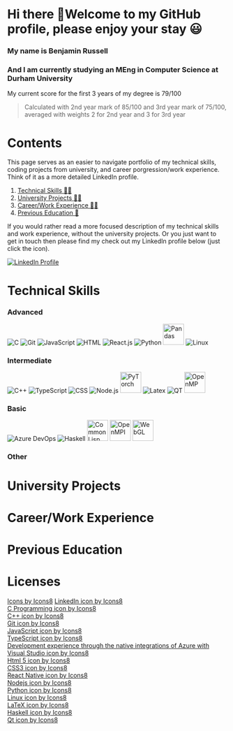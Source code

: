 # Hi there 👋Welcome to my GitHub profile, please enjoy your stay 😃

### My name is Benjamin Russell
### And I am currently studying an MEng in Computer Science at Durham University
My current score for the first 3 years of my degree is 79/100

> Calculated with 2nd year mark of 85/100 and 3rd year mark of 75/100, averaged with weights 2 for 2nd year and 
  3 for 3rd year

# Contents
This page serves as an easier to navigate portfolio of my technical skills, coding projects from university, and career porgression/work experience.
Think of it as a more detailed LinkedIn profile.

1. [Technical Skills 🧑‍💻](#technical-skills)
2. [University Projects 🧑‍🎓](#university-projects)
3. [Career/Work Experience 🧑‍💼](#careerwork-experience)
4. [Previous Education 🎒](#previous-education)

If you would rather read a more focused description of my technical skills and work experience, without the university projects. Or you just want to 
get in touch then please find my check out my LinkedIn profile below (just click the icon).

[![LinkedIn Profile](https://img.icons8.com/color/144/000000/linkedin.png "LinkedIn Profile")](https://www.linkedin.com/in/benjamin-russell-9451ba175/)

# Technical Skills

### Advanced
![C](https://img.icons8.com/color/48/000000/c-programming.png "C")
![Git](https://img.icons8.com/color/48/000000/git.png "Git")
![JavaScript](https://img.icons8.com/color/48/000000/javascript--v1.png "JavaScript")
![HTML](https://img.icons8.com/color/48/000000/html-5.png "HTML")
![React.js](https://img.icons8.com/color/48/000000/react-native.png "React.js")
![Python](https://img.icons8.com/color/48/000000/python.png "Python")
<img src="https://pandas.pydata.org/static/img/pandas_secondary.svg" alt="Pandas" width="48" title="Pandas">
![Linux](https://img.icons8.com/color/48/000000/linux.png "Linux")

### Intermediate
![C++](https://img.icons8.com/color/48/000000/c-plus-plus-logo.png "C++")
![TypeScript](https://img.icons8.com/color/48/000000/typescript.png "TypeScript")
![CSS](https://img.icons8.com/color/48/000000/css3.png "CSS")
![Node.js](https://img.icons8.com/color/48/000000/nodejs.png "Node.js")
<img src="https://pytorch.org/assets/images/pytorch-logo.png" alt="PyTorch" width="48" title="PyTorch">
![Latex](https://img.icons8.com/color/48/000000/latex.png "Latex")
![QT](https://img.icons8.com/ios/50/000000/qt.png)
<img src="https://upload.wikimedia.org/wikipedia/commons/e/eb/OpenMP_logo.png" alt="OpenMP" height="48" title="OpenMP">


### Basic
![Azure DevOps](https://img.icons8.com/external-tal-revivo-shadow-tal-revivo/48/000000/external-development-experience-through-the-native-integrations-of-azure-with-visual-studio-logo-shadow-tal-revivo.png "Azure DevOps")
![Haskell](https://img.icons8.com/color/48/000000/haskell.png "Haskell")
<img src="https://upload.wikimedia.org/wikipedia/commons/thumb/4/48/Lisp_logo.svg/1200px-Lisp_logo.svg.png" alt="Common Lisp" width="48" title="Common Lisp">
<img src="https://avatars.githubusercontent.com/u/2165682?s=280&v=4" alt="OpenMPI" width="48" title="OpenMPI">
<img src="https://upload.wikimedia.org/wikipedia/commons/2/25/WebGL_Logo.svg" alt="WebGL" height="48" title="WebGL">

### Other

# University Projects

# Career/Work Experience

# Previous Education

# Licenses
[Icons by Icons8](https://icons8.com)
<a href="https://icons8.com/icon/13930/linkedin">LinkedIn icon by Icons8</a>  
<a href="https://icons8.com/icon/40670/c-programming">C Programming icon by Icons8</a>  
<a href="https://icons8.com/icon/40669/c++">C++ icon by Icons8</a>  
<a href="https://icons8.com/icon/20906/git">Git icon by Icons8</a>  
<a href="https://icons8.com/icon/108784/javascript">JavaScript icon by Icons8</a>  
<a href="https://icons8.com/icon/uJM6fQYqDaZK/typescript">TypeScript icon by Icons8</a>  
<a href="https://icons8.com/icon/S4wbdK79E23a/development-experience-through-the-native-integrations-of-azure-with-visual-studio">Development experience through the native integrations of Azure with Visual Studio icon by Icons8</a>  
<a href="https://icons8.com/icon/20909/html-5">Html 5 icon by Icons8</a>  
<a href="https://icons8.com/icon/21278/css3">CSS3 icon by Icons8</a>  
<a href="https://icons8.com/icon/123603/react-native">React Native icon by Icons8</a>  
<a href="https://icons8.com/icon/54087/nodejs">Nodejs icon by Icons8</a>  
<a href="https://icons8.com/icon/13441/python">Python icon by Icons8</a>  
<a href="https://icons8.com/icon/17842/linux">Linux icon by Icons8</a>  
<a href="https://icons8.com/icon/WBooq2dInw0x/latex">LaTeX icon by Icons8</a>  
<a href="https://icons8.com/icon/Lvn3jvfnl1XF/haskell">Haskell icon by Icons8</a>  
<a href="https://icons8.com/icon/25647/qt">Qt icon by Icons8</a>  

